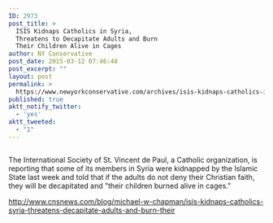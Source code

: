 ```yaml
---
ID: 2973
post_title: >
  ISIS Kidnaps Catholics in Syria,
  Threatens to Decapitate Adults and Burn
  Their Children Alive in Cages
author: NY Conservative
post_date: 2015-03-12 07:46:48
post_excerpt: ""
layout: post
permalink: >
  https://www.newyorkconservative.com/archives/isis-kidnaps-catholics-in-syria-threatens-to-decapitate-adults-and-burn-their-children-alive-in-cages/
published: true
aktt_notify_twitter:
  - 'yes'
aktt_tweeted:
  - "1"
---
```

<p><img src="http://www.newyorkconservative.com/wp-content/uploads/2015/03/031215_1146_ISISKidnaps1.jpg" alt=""/>
	</p><p>The International Society of St. Vincent de Paul, a Catholic organization, is reporting that some of its members in Syria were kidnapped by the Islamic State last week and told that if the adults do not deny their Christian faith, they will be decapitated and "their children burned alive in cages."
</p><p><a href="http://www.cnsnews.com/blog/michael-w-chapman/isis-kidnaps-catholics-syria-threatens-decapitate-adults-and-burn-their">http://www.cnsnews.com/blog/michael-w-chapman/isis-kidnaps-catholics-syria-threatens-decapitate-adults-and-burn-their</a>
	</p>